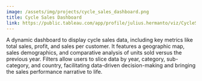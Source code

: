 ```yaml
---
image: /assets/img/projects/cycle_sales_dashboard.png
title: Cycle Sales Dashboard
link: https://public.tableau.com/app/profile/julius.hermanto/viz/CycleSalesDashboard/SalesDashboard
---
```


A dynamic dashboard to display cycle sales data, including key metrics like total sales, profit, and sales per customer. It features a geographic map, sales demographics, and comparative analysis of units sold versus the previous year. Filters allow users to slice data by year, category, sub-category, and country, facilitating data-driven decision-making and bringing the sales performance narrative to life.